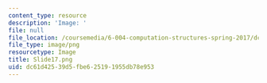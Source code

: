```yaml
---
content_type: resource
description: 'Image: '
file: null
file_location: /coursemedia/6-004-computation-structures-spring-2017/dc61d42539d5fbe625191955db78e953_Slide17.png
file_type: image/png
resourcetype: Image
title: Slide17.png
uid: dc61d425-39d5-fbe6-2519-1955db78e953
---
```

